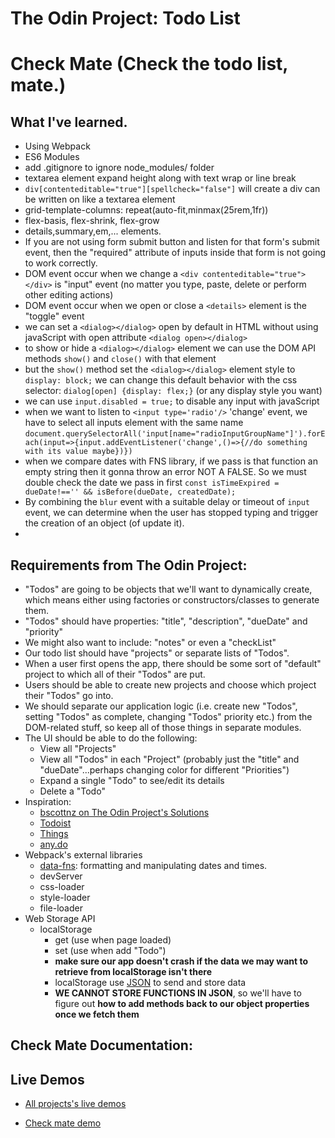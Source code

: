 # The Odin Project: Todo List

# Check Mate (Check the todo list, mate.)

## What I've learned.

- Using Webpack
- ES6 Modules
- add .gitignore to ignore node_modules/ folder
- textarea element expand height along with text wrap or line break
- `div[contenteditable="true"][spellcheck="false"]` will create a div can be written on like a textarea element
- grid-template-columns: repeat(auto-fit,minmax(25rem,1fr))
- flex-basis, flex-shrink, flex-grow
- details,summary,em,... elements.
- If you are not using form submit button and listen for that form's submit event, then the "required" attribute of inputs inside that form is not going to work correctly.
- DOM event occur when we change a `<div contenteditable="true"></div>` is "input" event (no matter you type, paste, delete or perform other editing actions)
- DOM event occur when we open or close a `<details>` element is the "toggle" event
- we can set a `<dialog></dialog>` open by default in HTML without using javaScript with open attribute `<dialog open></dialog>`
- to show or hide a `<dialog></dialog>` element we can use the DOM API methods `show()` and `close()` with that element
- but the `show()` method set the `<dialog></dialog>` element style to `display: block;` we can change this default behavior with the css selector: `dialog[open] {display: flex;}` (or any display style you want)
- we can use `input.disabled = true;` to disable any input with javaScript
- when we want to listen to `<input type='radio'/>` 'change' event, we have to select all inputs element with the same name `document.querySelectorAll('input[name="radioInputGroupName"]').forEach(input=>{input.addEventListener('change',()=>{//do something with its value maybe})})`
- when we compare dates with FNS library, if we pass is that function an empty string then it gonna throw an error NOT A FALSE. So we must double check the date we pass in first `const isTimeExpired = dueDate!=='' && isBefore(dueDate, createdDate);`
- By combining the `blur` event with a suitable delay or timeout of `input` event, we can determine when the user has stopped typing and trigger the creation of an object (of update it).
-

## Requirements from The Odin Project:

- "Todos" are going to be objects that we'll want to dynamically create, which means either using factories or constructors/classes to generate them.
- "Todos" should have properties: "title", "description", "dueDate" and "priority"
- We might also want to include: "notes" or even a "checkList"
- Our todo list should have "projects" or separate lists of "Todos".
- When a user first opens the app, there should be some sort of "default" project to which all of their "Todos" are put.
- Users should be able to create new projects and choose which project their "Todos" go into.
- We should separate our application logic (i.e. create new "Todos", setting "Todos" as complete, changing "Todos" priority etc.) from the DOM-related stuff, so keep all of those things in separate modules.
- The UI should be able to do the following:
  - View all "Projects"
  - View all "Todos" in each "Project" (probably just the "title" and "dueDate"...perhaps changing color for different "Priorities")
  - Expand a single "Todo" to see/edit its details
  - Delete a "Todo"
- Inspiration:
  - [bscottnz on The Odin Project's Solutions](https://bscottnz.github.io/todo/)
  - [Todoist](https://en.todoist.com/)
  - [Things](https://culturedcode.com/things/)
  - [any.do](https://www.any.do/)
- Webpack's external libraries
  - [data-fns](https://github.com/date-fns/date-fns): formatting and manipulating dates and times.
  - devServer
  - css-loader
  - style-loader
  - file-loader
- Web Storage API
  - localStorage
    - get (use when page loaded)
    - set (use when add "Todo")
    - **make sure our app doesn't crash if the data we may want to retrieve from localStorage isn't there**
    - localStorage use [JSON](https://developer.mozilla.org/en-US/docs/Web/JavaScript/Reference/Global_Objects/JSON) to send and store data
    - **WE CANNOT STORE FUNCTIONS IN JSON**, so we'll have to figure out **how to add methods back to our object properties once we fetch them**

## Check Mate Documentation:

## Live Demos

- [All projects's live demos](https://minhhoccode111.github.io/allProjectssLiveDemo)

- [Check mate demo](https://minhhoccode111.github.io/todoListTOP/)
